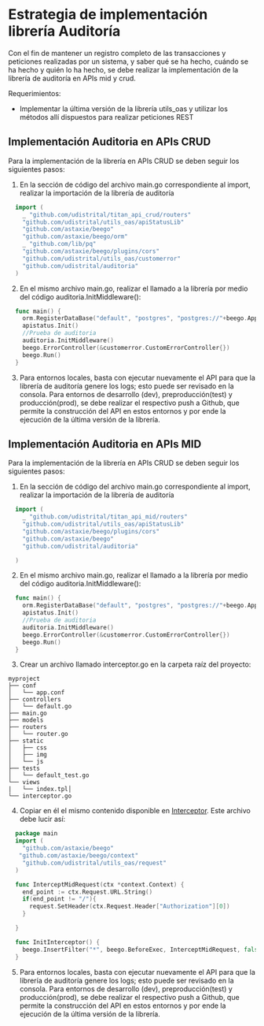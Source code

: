 # Estrategia de implementación librería Auditoría 

Con el fin de mantener un registro completo de las transacciones y peticiones realizadas por un sistema, y saber qué se ha hecho, cuándo se ha hecho y quién lo ha hecho, se debe realizar la implementación de la librería de auditoría en APIs mid y crud.

Requerimientos:

* Implementar la última versión de la librería utils_oas y utilizar los métodos allí dispuestos para realizar peticiones REST 
 
## Implementación Auditoria en APIs CRUD

Para la implementación de la librería en APIs CRUD se deben seguir los siguientes pasos:

1. En la sección de código del archivo main.go correspondiente al import, realizar la importación de la librería de auditoría 

```go
  import (
    _ "github.com/udistrital/titan_api_crud/routers"
    "github.com/udistrital/utils_oas/apiStatusLib"
    "github.com/astaxie/beego"
    "github.com/astaxie/beego/orm"
    _ "github.com/lib/pq"
    "github.com/astaxie/beego/plugins/cors"
    "github.com/udistrital/utils_oas/customerror"
    "github.com/udistrital/auditoria"
  )
```
2. En el mismo archivo main.go, realizar el llamado a la librería por medio del código auditoria.InitMiddleware(): 

```go
  func main() {
    orm.RegisterDataBase("default", "postgres", "postgres://"+beego.AppConfig.String("PGuser")+":"+beego.AppConfig.String("PGpass")+"@"+beego.AppConfig.String("PGurls")+"/"+beego.AppConfig.String("PGdb")+"?sslmode=disable&search_path="+beego.AppConfig.String("PGschemas")+"")
    apistatus.Init()
    //Prueba de auditoria
    auditoria.InitMiddleware()
    beego.ErrorController(&customerror.CustomErrorController{})
    beego.Run()
  }
```
3. Para entornos locales, basta con ejecutar nuevamente el API para que la librería de auditoría genere los logs; esto puede ser revisado en la consola. Para entornos de desarrollo (dev), preproducción(test) y producción(prod), se debe realizar el respectivo push a Github, que permite la construcción del API en estos entornos y por ende la ejecución de la última versión de la librería.


## Implementación Auditoria en APIs MID 

Para la implementación de la librería en APIs CRUD se deben seguir los siguientes pasos:

1. En la sección de código del archivo main.go correspondiente al import, realizar la importación de la librería de auditoría

```go
  import (
    _ "github.com/udistrital/titan_api_mid/routers"
    "github.com/udistrital/utils_oas/apiStatusLib"
    "github.com/astaxie/beego/plugins/cors"
    "github.com/astaxie/beego"
    "github.com/udistrital/auditoria"

  )
```
2. En el mismo archivo main.go, realizar el llamado a la librería por medio del código auditoria.InitMiddleware(): 

```go
  func main() {
    orm.RegisterDataBase("default", "postgres", "postgres://"+beego.AppConfig.String("PGuser")+":"+beego.AppConfig.String("PGpass")+"@"+beego.AppConfig.String("PGurls")+"/"+beego.AppConfig.String("PGdb")+"?sslmode=disable&search_path="+beego.AppConfig.String("PGschemas")+"")
    apistatus.Init()
    //Prueba de auditoria
    auditoria.InitMiddleware()
    beego.ErrorController(&customerror.CustomErrorController{})
    beego.Run()
  }
```

3. Crear un archivo llamado interceptor.go en la carpeta raíz del proyecto:

```
myproject
├── conf
│   └── app.conf
├── controllers
│   └── default.go
├── main.go
├── models
├── routers
│   └── router.go
├── static
│   ├── css
│   ├── img
│   └── js
├── tests
│   └── default_test.go
└── views
|   └── index.tpl│  
└── interceptor.go 
```

4. Copiar en él el mismo contenido disponible en 
[Interceptor](https://github.com/udistrital/auditoria/blob/dev/interceptor.go). Este archivo debe lucir así:

```go
  package main
  import (
    "github.com/astaxie/beego"
   "github.com/astaxie/beego/context"
    "github.com/udistrital/utils_oas/request"
  )

  func InterceptMidRequest(ctx *context.Context) {
    end_point := ctx.Request.URL.String()
    if(end_point != "/"){
      request.SetHeader(ctx.Request.Header["Authorization"][0])
    }  

  }

  func InitInterceptor() {
    beego.InsertFilter("*", beego.BeforeExec, InterceptMidRequest, false)
  }
```
5. Para entornos locales, basta con ejecutar nuevamente el API para que la librería de auditoría genere los logs; esto puede ser revisado en la consola. Para entornos de desarrollo (dev), preproducción(test) y producción(prod), se debe realizar el respectivo push a Github, que permite la construcción del API en estos entornos y por ende la ejecución de la última versión de la librería. 
